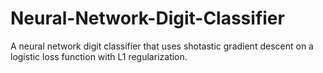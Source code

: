 # Neural-Network-Digit-Classifier
A neural network digit classifier that uses shotastic gradient descent on a logistic loss function with L1 regularization.
